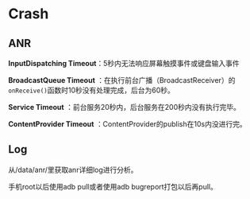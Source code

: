 # Crash

## ANR

**InputDispatching Timeout**：5秒内无法响应屏幕触摸事件或键盘输入事件

**BroadcastQueue Timeout** ：在执行前台广播（BroadcastReceiver）的`onReceive()`函数时10秒没有处理完成，后台为60秒。

**Service Timeout** ：前台服务20秒内，后台服务在200秒内没有执行完毕。

**ContentProvider Timeout** ：ContentProvider的publish在10s内没进行完。



## Log

从/data/anr/里获取anr详细log进行分析。

手机root以后使用adb pull或者使用adb bugreport打包以后再pull。